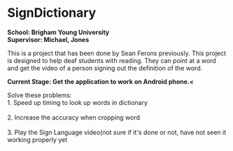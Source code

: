 SignDictionary
==============
<p>
<b>School: Brigham Young University
<br>Supervisor: Michael, Jones</br></b></p>

<p>This is a project that has been done by Sean Ferons previously.
This project is designed to help deaf students with reading. 
They can point at a word and get the video of a person signing out the definition of the word.</p>

<p><b>Current Stage: Get the application to work on Android phone.<</b></p>

<p>Solve these problems:
<br>1. Speed up timing to look up words in dictionary</br>
<br>2. Increase the accuracy when cropping word </br>
<br>3. Play the Sign Language video(not sure if it's done or not, have not seen it working properly yet</br></p>
